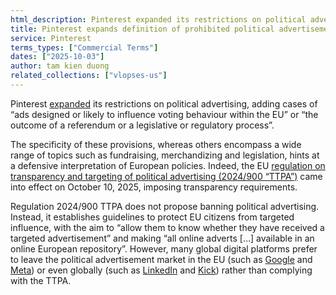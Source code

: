 ```yaml
---
html_description: Pinterest expanded its restrictions on political advertising, specifically targeting ads designed to influence EU voting behavior or referendum outcomes. This defensive response to the European TTPA regulation (2024/900) reflects a broader trend where platforms prefer exiting the political advertising market rather than complying with new transparency requirements.
title: Pinterest expands definition of prohibited political advertisement
service: Pinterest
terms_types: ["Commercial Terms"]
dates: ["2025-10-03"]
author: tam kien duong
related_collections: ["vlopses-us"]
---
```


Pinterest [expanded](https://github.com/OpenTermsArchive/vlopses-us-versions/commit/760688a44c2157ef627f6667f324f143e07fa15e) its restrictions on political advertising, adding cases of “ads designed or likely to influence voting behaviour within the EU” or “the outcome of a referendum or a legislative or regulatory process”.

The specificity of these provisions, whereas others encompass a wide range of topics such as fundraising, merchandizing and legislation, hints at a defensive interpretation of European policies. Indeed, the EU [regulation on transparency and targeting of political advertising (2024/900 “TTPA”)](https://eur-lex.europa.eu/EN/legal-content/summary/transparency-and-targeting-of-political-advertising.html) came into effect on October 10, 2025, imposing transparency requirements.

Regulation 2024/900 TTPA does not propose banning political advertising. Instead, it establishes guidelines to protect EU citizens from targeted influence, with the aim to “allow them to know whether they have received a targeted advertisement” and making “all online adverts […] available in an online European repository”. However, many global digital platforms prefer to leave the political advertisement market in the EU (such as [Google](https://support.google.com/adspolicy/answer/16409999?hl=en) and [Meta](https://about.fb.com/news/2025/07/ending-political-electoral-and-social-issue-advertising-in-the-eu/)) or even globally (such as [LinkedIn](https://opentermsarchive.org/en/memos/linkedin-joins-meta-and-google-in-ban-of-political-advertisement/) and [Kick](https://opentermsarchive.org/en/memos/kick-restricts-political-activity-and-strengthens-payment-controls/)) rather than complying with the TTPA.
